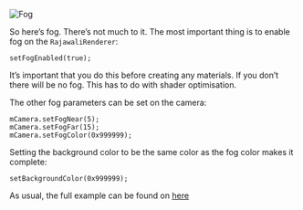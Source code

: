![Fog](http://www.rozengain.com/files/rajawali/rajawali-fog.jpg)

So here’s fog. There’s not much to it. The most important thing is to enable fog on the `RajawaliRenderer`:
```
setFogEnabled(true);
```
It’s important that you do this before creating any materials. If you don’t there will be no fog. This has to do with shader optimisation.

The other fog parameters can be set on the camera:
```
mCamera.setFogNear(5);
mCamera.setFogFar(15);
mCamera.setFogColor(0x999999);
```
Setting the background color to be the same color as the fog color makes it complete:
```
setBackgroundColor(0x999999);
```
As usual, the full example can be found on [here](https://github.com/MasDennis/RajawaliExamples/blob/master/src/com/monyetmabuk/rajawali/tutorials/RajawaliFogRenderer.java)